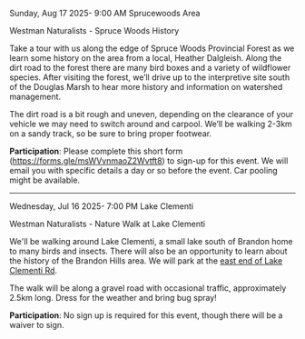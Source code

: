 

Sunday, Aug 17 2025- 9:00 AM
Sprucewoods Area

Westman Naturalists - Spruce Woods History

Take a tour with us along the edge of Spruce Woods Provincial Forest as we learn some history on the area from a local, Heather Dalgleish. Along the dirt road to the forest there are many bird boxes and a variety of wildflower species. After visiting the forest, we’ll drive up to the interpretive site south of the Douglas Marsh to hear more history and information on watershed management.

The dirt road is a bit rough and uneven, depending on the clearance of your vehicle we may need to switch around and carpool. We’ll be walking 2-3km on a sandy track, so be sure to bring proper footwear.

**Participation**: Please complete this short form (https://forms.gle/msWVvnmaoZ2Wvtft8) to sign-up for this event. We will email you with specific details a day or so before the event. Car pooling might be available.


-----------



Wednesday, Jul 16 2025- 7:00 PM
Lake Clementi

Westman Naturalists - Nature Walk at Lake Clementi

We'll be walking around Lake Clementi, a small lake south of Brandon home to many birds and insects. There will also be an opportunity to learn about the history of the Brandon Hills area. We will park at the [east end of Lake Clementi Rd](https://lmdzvb.clicks.mlsend.com/tj/cl/eyJ2Ijoie1wiYVwiOjQzNzkwMixcImxcIjoxNTg5NTQ1MDUwNTQ5Nzk0NjcsXCJyXCI6MTU4OTU0NTE4NTI5MTgxNDkxfSIsInMiOiI5ODViYzIzZGE5MTBmZjkxIn0).

The walk will be along a gravel road with occasional traffic, approximately 2.5km long. Dress for the weather and bring bug spray!

**Participation**: No sign up is required for this event, though there will be a waiver to sign.

